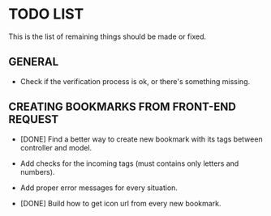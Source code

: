 # TODO LIST

This is the list of remaining things should be made or fixed.

## GENERAL

* Check if the verification process is ok, or there's something missing.


## CREATING BOOKMARKS FROM FRONT-END REQUEST

* [DONE] Find a better way to create new bookmark with its tags between controller and model.

* Add checks for the incoming tags (must contains only letters and numbers).

* Add proper error messages for every situation.

* [DONE] Build how to get icon url from every new bookmark.
